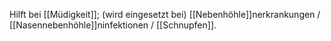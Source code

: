Hilft bei [[Müdigkeit]]; (wird eingesetzt bei) [[Nebenhöhle]]nerkrankungen / [[Nasennebenhöhle]]ninfektionen / [[Schnupfen]].